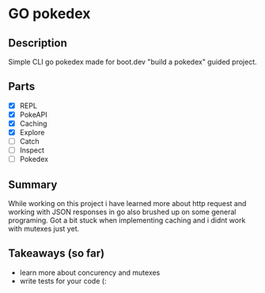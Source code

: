 # GO pokedex

## Description

Simple CLI go pokedex made for boot.dev "build a pokedex" guided project.

## Parts

- [x] REPL
- [x] PokeAPI
- [x] Caching
- [x] Explore
- [ ] Catch
- [ ] Inspect
- [ ] Pokedex

## Summary

While working on this project i have learned more about http request and working with JSON responses in go also brushed up on some general programing.
Got a bit stuck when implementing caching and i didnt work with mutexes just yet.

## Takeaways (so far)

- learn more about concurency and mutexes
- write tests for your code (:
